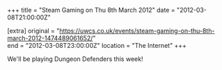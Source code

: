 +++
title = "Steam Gaming on Thu 8th March 2012"
date = "2012-03-08T21:00:00Z"

[extra]
original = "https://uwcs.co.uk/events/steam-gaming-on-thu-8th-march-2012-1474489061652/"    
end = "2012-03-08T23:00:00Z"
location = "The Internet"
+++

We'll be playing Dungeon Defenders this week\!

